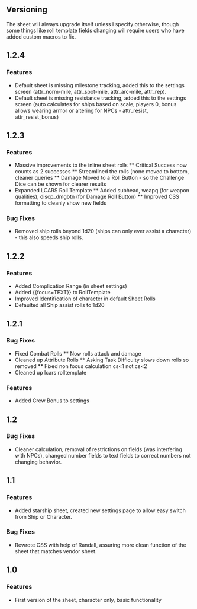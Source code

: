 ## Versioning

The sheet will always upgrade itself unless I specify otherwise, though some things like roll template fields changing will require users who have added custom macros to fix.

## 1.2.4
### Features
* Default sheet is missing milestone tracking, added this to the settings screen (attr_norm-mile, attr_spot-mile, attr_arc-mile, attr_rep).
* Default sheet is missing resistance tracking, added this to the settings screen (auto calculates for ships based on scale, players 0, bonus allows wearing armor or altering for NPCs - attr_resist, attr_resist_bonus)  

## 1.2.3
### Features
* Massive improvements to the inline sheet rolls
	** Critical Success now counts as 2 successes
	** Streamlined the rolls (none moved to bottom, cleaner queries
	** Damage Moved to a Roll Button - so the Challenge Dice can be shown for clearer results
* Expanded LCARS Roll Template
	** Added subhead, weapq (for weapon qualities), discp_dmgbtn (for Damage Roll Button)
	** Improved CSS formatting to cleanly show new fields
### Bug Fixes
* Removed ship rolls beyond 1d20 (ships can only ever assist a character) - this also speeds ship rolls.

## 1.2.2
### Features
* Added Complication Range (in sheet settings)
* Added {{focus=TEXT}} to RollTemplate
* Improved Identification of character in default Sheet Rolls
* Defaulted all Ship assist rolls to 1d20

## 1.2.1
### Bug Fixes
* Fixed Combat Rolls
	** Now rolls attack and damage
* Cleaned up Attribute Rolls
	** Asking Task Difficulty slows down rolls so removed
	** Fixed non focus calculation cs<1 not cs<2
* Cleaned up lcars rolltemplate
### Features
* Added Crew Bonus to settings

## 1.2
### Bug Fixes
* Cleaner calculation, removal of restrictions on fields (was interfering with NPCs), changed number fields to text fields to correct numbers not changing behavior.

## 1.1
### Features
* Added starship sheet, created new settings page to allow easy switch from Ship or Character.
### Bug Fixes
* Rewrote CSS with help of Randall, assuring more clean function of the sheet that matches vendor sheet.

## 1.0
### Features
* First version of the sheet, character only, basic functionality